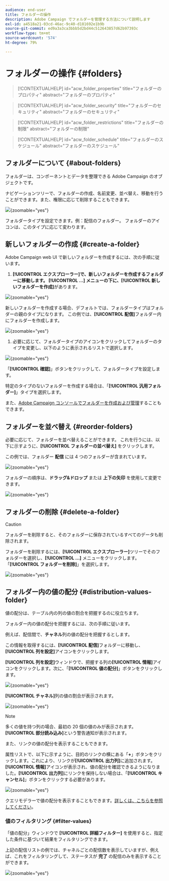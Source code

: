 ```yaml
---
audience: end-user
title: フォルダーの操作
description: Adobe Campaign でフォルダーを管理する方法について説明します
exl-id: a4518a21-03cd-46ac-9c40-d181692e1b9b
source-git-commit: ed9a3a3ca3bbb5d2bd44c512643857d62b97393c
workflow-type: tm+mt
source-wordcount: '574'
ht-degree: 79%

---
```


# フォルダーの操作 {#folders}

>[!CONTEXTUALHELP]
>id="acw_folder_properties"
>title="フォルダーのプロパティ"
>abstract="フォルダーのプロパティ"

>[!CONTEXTUALHELP]
>id="acw_folder_security"
>title="フォルダーのセキュリティ"
>abstract="フォルダーのセキュリティ"

>[!CONTEXTUALHELP]
>id="acw_folder_restrictions"
>title="フォルダーの制限"
>abstract="フォルダーの制限"

>[!CONTEXTUALHELP]
>id="acw_folder_schedule"
>title="フォルダーのスケジュール"
>abstract="フォルダーのスケジュール"

## フォルダーについて {#about-folders}

フォルダーは、コンポーネントとデータを整理できる Adobe Campaign のオブジェクトです。

ナビゲーションツリーで、フォルダーの作成、名前変更、並べ替え、移動を行うことができます。また、権限に応じて削除することもできます。

![](assets/folders.png){zoomable="yes"}

フォルダータイプを設定できます。例：配信のフォルダー。
フォルダーのアイコンは、このタイプに応じて変わります。

## 新しいフォルダーの作成 {#create-a-folder}

Adobe Campaign web UI で新しいフォルダーを作成するには、次の手順に従います。

1. **[!UICONTROL エクスプローラー]**で、新しいフォルダーを作成するフォルダーに移動します。
**[!UICONTROL …]** メニューの下に、**[!UICONTROL 新しいフォルダーを作成]**&#x200B;があります。

![](assets/folder_create.png){zoomable="yes"}

新しいフォルダーを作成する場合、デフォルトでは、フォルダータイプはフォルダーの親のタイプになります。 この例では、**[!UICONTROL 配信]**&#x200B;フォルダー内にフォルダーを作成します。

![](assets/folder_new.png){zoomable="yes"}

1. 必要に応じて、フォルダータイプのアイコンをクリックしてフォルダーのタイプを変更し、以下のように表示されるリストで選択します。

![](assets/folder_type.png){zoomable="yes"}

「**[!UICONTROL 確認]**」ボタンをクリックして、フォルダータイプを設定します。

特定のタイプのないフォルダーを作成する場合は、「**[!UICONTROL 汎用フォルダー]**」タイプを選択します。

また、[Adobe Campaign コンソールでフォルダーを作成および管理](https://experienceleague.adobe.com/ja/docs/campaign/campaign-v8/config/configuration/folders-and-views)することもできます。


## フォルダーを並べ替え {#reorder-folders}

必要に応じて、フォルダーを並べ替えることができます。 これを行うには、以下に示すように、**[!UICONTROL フォルダーの並べ替え]** をクリックします。

この例では、フォルダー **配信** には 4 つのフォルダーが含まれています。

![](assets/folder-reorder.png){zoomable="yes"}

フォルダーの順序は、**ドラッグ&amp;ドロップ** または **上下の矢印** を使用して変更できます。

![](assets/folder-draganddrop.png){zoomable="yes"}


## フォルダーの削除 {#delete-a-folder}

>[!CAUTION]
>
>フォルダーを削除すると、そのフォルダーに保存されているすべてのデータも削除されます。

フォルダーを削除するには、**[!UICONTROL エクスプローラー]**&#x200B;ツリーでそのフォルダーを選択し、**[!UICONTROL ...]** メニューをクリックします。
「**[!UICONTROL フォルダーを削除]**」を選択します。

![](assets/folder_delete.png){zoomable="yes"}

## フォルダー内の値の配分 {#distribution-values-folder}

値の配分は、テーブル内の列の値の割合を把握するのに役立ちます。

フォルダー内の値の配分を把握するには、次の手順に従います。

例えば、配信間で、**チャネル**&#x200B;列の値の配分を把握するとします。

この情報を取得するには、**[!UICONTROL 配信]**&#x200B;フォルダーに移動し、**[!UICONTROL 列を設定]**&#x200B;アイコンをクリックします。

**[!UICONTROL 列を設定]**&#x200B;ウィンドウで、把握する列の&#x200B;**[!UICONTROL 情報]**&#x200B;アイコンをクリックします。次に、「**[!UICONTROL 値の配分]**」ボタンをクリックします。

![](assets/values_deliveries.png){zoomable="yes"}

**[!UICONTROL チャネル]**&#x200B;列の値の割合が表示されます。

![](assets/values_percentage.png){zoomable="yes"}

>[!NOTE]
>
> 多くの値を持つ列の場合、最初の 20 個の値のみが表示されます。**[!UICONTROL 部分読み込み]**&#x200B;という警告通知が表示されます。

また、リンクの値の配分を表示することもできます。

属性リストで、以下に示すように、目的のリンクの横にある「**+**」ボタンをクリックします。これにより、リンクが&#x200B;**[!UICONTROL 出力列]**&#x200B;に追加されます。**[!UICONTROL 情報]**&#x200B;アイコンが表示され、値の配分を確認できるようになりました。**[!UICONTROL 出力列]**&#x200B;にリンクを保持しない場合は、「**[!UICONTROL キャンセル]**」ボタンをクリックする必要があります。

![](assets/values_link.png){zoomable="yes"}

クエリモデラーで値の配分を表示することもできます。[詳しくは、こちらを参照してください](../query/build-query.md#distribution-of-values-in-a-query)。

### 値のフィルタリング {#filter-values}

「値の配分」ウィンドウで **[!UICONTROL 詳細フィルター]** を使用すると、指定した条件に基づいて結果をフィルタリングできます。

上記の配信リストの例では、チャネルごとの配信数を表示していますが、例えば、これをフィルタリングして、ステータスが **完了** の配信のみを表示することができます。

![](assets/values_filter.png){zoomable="yes"}
